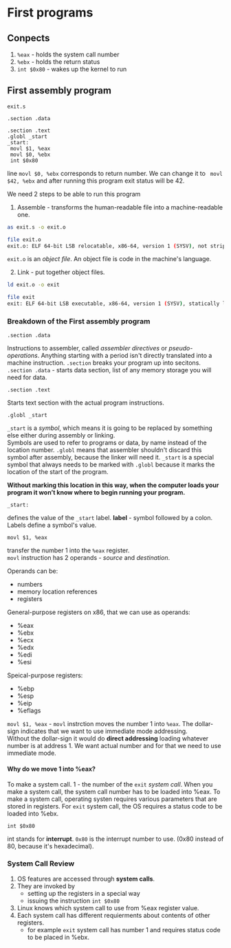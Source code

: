 # First programs

## Conpects
1. `%eax` - holds the system call number
2. `%ebx` - holds the return status
3. `int $0x80` - wakes up the kernel to run

## First assembly program
```assembly
exit.s

.section .data

.section .text
.globl _start
_start:
 movl $1, %eax
 movl $0, %ebx
 int $0x80
```

line `movl $0, %ebx` corresponds to return number. We can change it to ` movl $42, %ebx` 
and after running this program exit status will be 42.

We need 2 steps to be able to run this program
1. Assemble - transforms the human-readable file into a machine-readable one.

```bash
as exit.s -o exit.o

file exit.o
exit.o: ELF 64-bit LSB relocatable, x86-64, version 1 (SYSV), not stripped
```
`exit.o` is an *object file*. An object file is code in the machine's language.

2. Link - put together object files.

```bash
ld exit.o -o exit

file exit
exit: ELF 64-bit LSB executable, x86-64, version 1 (SYSV), statically linked, not stripped
```
### Breakdown of the First assembly program

```assembly
.section .data
```
Instructions to assembler, called *assembler directives* or *pseudo-operations*.
Anything starting with a period isn't directly translated into a machine instruction.
`.section` breaks your program up into secitons.
`.section .data` - starts data section, list of any memory storage you will need for data.

```assembly
.section .text
```
Starts text section with the actual program instructions.

```assembly
.globl _start
```
`_start` is a *symbol*, which means it is going to be replaced by something else either during assembly or linking.  
Symbols are used to refer to programs or data, by name instead of the location number.
`.globl` means that assembler shouldn't discard this symbol after assembly, because the linker will need it.
`_start` is a special symbol that always needs to be marked with `.globl` because it marks the location of the start of the program.

**Without marking this location in this way, when the computer loads your program
it won’t know where to begin running your program.**

```assembly
_start:
```
defines the value of the `_start` label.
**label** - symbol followed by a colon. Labels define a symbol's value.

```assembly
movl $1, %eax
```
transfer the number 1 into the `%eax` register.  
`movl` instruction has 2 operands - *source* and *destination*.  

Operands can be:
 * numbers
 * memory location references
 * registers

General-purpose registers on x86, that we can use as operands:
* %eax
* %ebx
* %ecx
* %edx
* %edi
* %esi

Speical-purpose registers:
* %ebp
* %esp
* %eip
* %eflags

`movl $1, %eax` - `movl` instrction moves the number 1 into `%eax`. The dollar-sign indicates that we want to use immediate mode addressing.  
Without the dollar-sign it would do **direct addressing** loading whatever number is at address 1.
We want actual number and for that we need to use immediate mode.

#### Why do we move 1 into %eax?
To make a system call. 
1 - the number of the `exit` *system call*.
When you make a system call, the system call number has to be loaded into %eax.
To make a system call, operating systen requires various parameters that are stored in registers. For `exit` system call, the OS requires a status code to be loaded into %ebx.

```assembly
int $0x80
```
int stands for **interrupt**. `0x80` is the interrupt number to use. (0x80 instead of 80, because it's hexadecimal).

### System Call Review
1. OS features are accessed through **system calls**.
2. They are invoked by
   * setting up the registers in a special way
   * issuing the instruction `int $0x80`
3. Linux knows which system call to use from %eax register value.
4. Each system call has different requierments about contents of other registers.
   * for example `exit` system call has number 1 and requires status code to be placed in %ebx.
